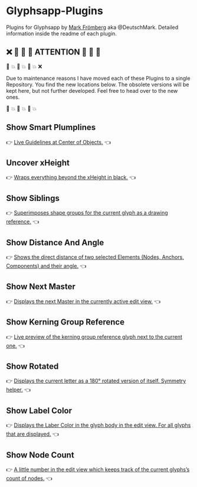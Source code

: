 # Glyphsapp-Plugins
Plugins for Glyphsapp by [Mark Frömberg](http://www.markfromberg.com/) aka @DeutschMark. Detailed information inside the readme of each plugin.

## :x: :construction: :no_entry_sign: :large_orange_diamond: ATTENTION :large_orange_diamond: :no_entry_sign: :construction:
:red_circle: :boom: :red_circle: :boom: :red_circle: :boom: :x:

Due to maintenance reasons I have moved each of these Plugins to a single Repository. You find the new locations below. The obsolete versions will be kept here, but not further developed. Feel free to head over to the new ones.

:red_circle: :boom: :red_circle: :boom: :red_circle: :boom: 


## Show Smart Plumplines
:point_right: [Live Guidelines at Center of Objects.](https://github.com/DeutschMark/Show-Smart-Plumblines) :point_left:


## Uncover xHeight
:point_right: [Wraps everything beyond the xHeight in black.](https://github.com/DeutschMark/Uncover-xHeight) :point_left:


## Show Siblings
:point_right: [Superimposes shape groups for the current glyph as a drawing reference.](https://github.com/DeutschMark/Show-Siblings) :point_left:


## Show Distance And Angle
:point_right: [Shows the direct distance of two selected Elements (Nodes, Anchors, Components) and their angle.](https://github.com/DeutschMark/Show-Distance-And-Angle-Of-Nodes) :point_left:


## Show Next Master
:point_right: [Displays the next Master in the currently active edit view.](https://github.com/DeutschMark/Show-Next-Master) :point_left:


## Show Kerning Group Reference
:point_right: [Live preview of the kerning group reference glyph next to the current one.](https://github.com/DeutschMark/Show-Kerning-Group-Reference) :point_left:


## Show Rotated
:point_right: [Displays the current letter as a 180° rotated version of itself. Symmetry helper.](https://github.com/DeutschMark/Show-Rotated) :point_left:


## Show Label Color
:point_right: [Displays the Laber Color in the glyph body in the edit view. For all glyphs that are displayed.](https://github.com/DeutschMark/Show-Label-Color) :point_left:


## Show Node Count
:point_right: [A little number in the edit view which keeps track of the current glyphs’s count of nodes.](https://github.com/DeutschMark/Show-Node-Count) :point_left:
